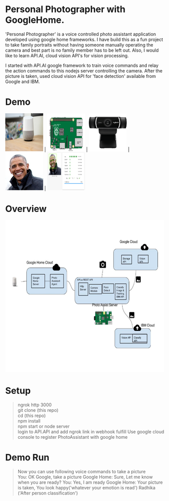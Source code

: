 # Personal Photographer with GoogleHome.
  'Personal Photographer' is a voice controlled photo assistant application developed using google home frameworks. I have build this as a fun project to take family portraits without having someone manually operating the camera  and best part is no family member has to be left out. Also, I would like to learn API.AI, cloud vision API's for vision processing.

  I started with API.AI google framework to train voice commands and relay the action commands to this nodejs server controlling the camera. After the picture is taken, used cloud vision API for 'face detection' available from Google and IBM.

# Demo
<img src="./photoAssistant.jpg" width="120px" height="120px"> |
<img src="./Raspberry_Pi_B+_rev_1.2.svg.png" width="120px" height="120px"> |
<img src="./c922-pro-stream-webcam.png" width="120px" height="120px"> |
<img src="./obama-emo1.jpg" width="120px" height="120px"> |
<img src="./obama-emo1-gcv-result.jpg" width="120px" height="120px">

# Overview

<img src="./PhotoAssistant.jpg" width="640px" height="480px">

# Setup
> ngrok http 3000  
> git clone (this repo)  
> cd (this repo)  
> npm install  
> npm start or node server  
> login to API.API and add ngrok link in webhook fulfill
> Use google cloud console to register PhotoAssistant with google home

# Demo Run
> Now you can use following voice commands to take a picture  
> You: OK Google, take a picture 
> Google Home: Sure, Let me know when you are ready?
> You: Yes, I am ready
> Google Home: Your picture is taken, You look happy('whatever your emotion is read') Radhika ('After person classification')

